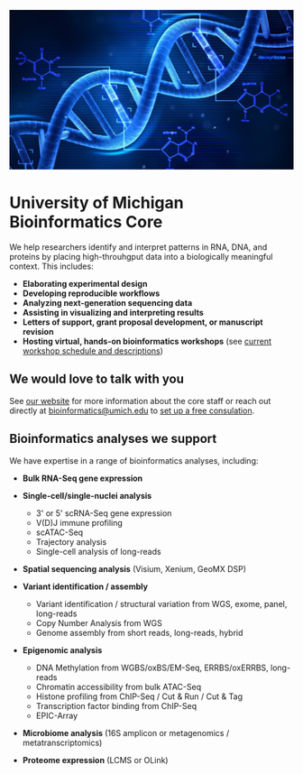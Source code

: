 ![DNA](res_brcf_bioinformatics_dna_stock_blue.jpeg)
# University of Michigan Bioinformatics Core

We help researchers identify and interpret patterns in RNA, DNA, and proteins by placing high-throuhgput data into a biologically meaningful context. This includes:

- **Elaborating experimental design**
- **Developing reproducible workflows**
- **Analyzing next-generation sequencing data**
- **Assisting in visualizing and interpreting results**
- **Letters of support, grant proposal development, or manuscript revision**
- **Hosting virtual, hands-on bioinformatics workshops** (see [current workshop schedule and descriptions](https://michmed.org/XYQwq))

## We would love to talk with you

See [our website](https://michmed.org/GqGzZ) for more information about the core staff or reach out directly at bioinformatics@umich.edu to [set up a free consulation](https://docs.google.com/forms/d/e/1FAIpQLSepk7VqOl3xmBgkZybrl71VuQmKk3YmkgmpaBO4dD2hOtIh4w/viewform).

## Bioinformatics analyses we support

We have expertise in a range of bioinformatics analyses, including:

- **Bulk RNA-Seq gene expression**

- **Single-cell/single-nuclei analysis**
 
    - 3' or 5' scRNA-Seq gene expression
    - V(D)J immune profiling
    - scATAC-Seq
    - Trajectory analysis
    - Single-cell analysis of long-reads

- **Spatial sequencing analysis** (Visium, Xenium, GeoMX DSP)

- **Variant identification / assembly**

    - Variant identification / structural variation from WGS, exome, panel, long-reads
    - Copy Number Analysis from WGS
    - Genome assembly from short reads, long-reads, hybrid

- **Epigenomic analysis**

    - DNA Methylation from WGBS/oxBS/EM-Seq, ERRBS/oxERRBS, long-reads
    - Chromatin accessibility from bulk ATAC-Seq
    - Histone profiling from ChIP-Seq / Cut & Run / Cut & Tag
    - Transcription factor binding from ChIP-Seq
    - EPIC-Array

- **Microbiome analysis** (16S amplicon or metagenomics / metatranscriptomics)

- **Proteome expression** (LCMS or OLink)

